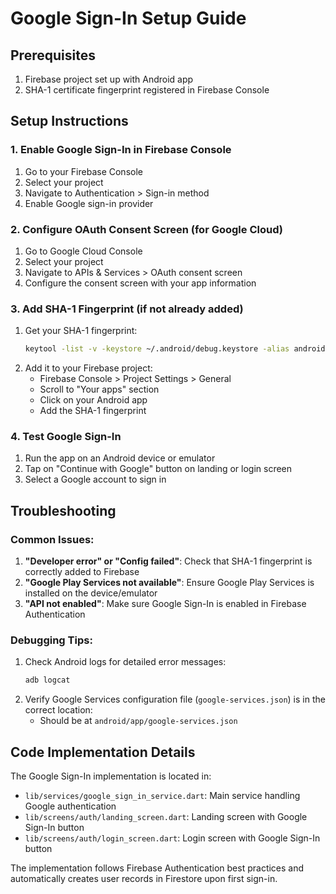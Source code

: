 # Google Sign-In Setup Guide

## Prerequisites
1. Firebase project set up with Android app
2. SHA-1 certificate fingerprint registered in Firebase Console

## Setup Instructions

### 1. Enable Google Sign-In in Firebase Console
1. Go to your Firebase Console
2. Select your project
3. Navigate to Authentication > Sign-in method
4. Enable Google sign-in provider

### 2. Configure OAuth Consent Screen (for Google Cloud)
1. Go to Google Cloud Console
2. Select your project
3. Navigate to APIs & Services > OAuth consent screen
4. Configure the consent screen with your app information

### 3. Add SHA-1 Fingerprint (if not already added)
1. Get your SHA-1 fingerprint:
   ```bash
   keytool -list -v -keystore ~/.android/debug.keystore -alias androiddebugkey -storepass android -keypass android
   ```
2. Add it to your Firebase project:
   - Firebase Console > Project Settings > General
   - Scroll to "Your apps" section
   - Click on your Android app
   - Add the SHA-1 fingerprint

### 4. Test Google Sign-In
1. Run the app on an Android device or emulator
2. Tap on "Continue with Google" button on landing or login screen
3. Select a Google account to sign in

## Troubleshooting

### Common Issues:
1. **"Developer error" or "Config failed"**: Check that SHA-1 fingerprint is correctly added to Firebase
2. **"Google Play Services not available"**: Ensure Google Play Services is installed on the device/emulator
3. **"API not enabled"**: Make sure Google Sign-In is enabled in Firebase Authentication

### Debugging Tips:
1. Check Android logs for detailed error messages:
   ```bash
   adb logcat
   ```
2. Verify Google Services configuration file (`google-services.json`) is in the correct location:
   - Should be at `android/app/google-services.json`

## Code Implementation Details

The Google Sign-In implementation is located in:
- `lib/services/google_sign_in_service.dart`: Main service handling Google authentication
- `lib/screens/auth/landing_screen.dart`: Landing screen with Google Sign-In button
- `lib/screens/auth/login_screen.dart`: Login screen with Google Sign-In button

The implementation follows Firebase Authentication best practices and automatically creates user records in Firestore upon first sign-in.